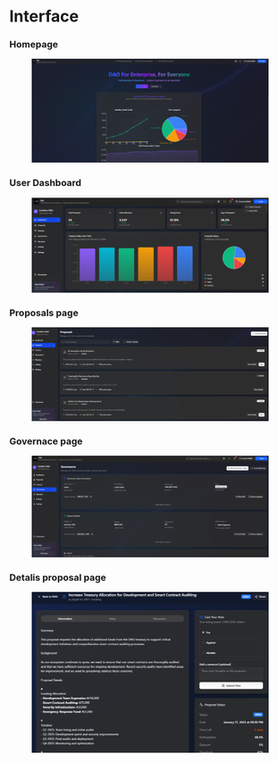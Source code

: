 # Interface

### Homepage

<figure><img src="../.gitbook/assets/homepage.png" alt=""><figcaption></figcaption></figure>

### User Dashboard

<figure><img src="../.gitbook/assets/dashboard.png" alt=""><figcaption></figcaption></figure>



### Proposals page

<figure><img src="../.gitbook/assets/image1.png" alt=""><figcaption></figcaption></figure>



### Governace page

<figure><img src="../.gitbook/assets/image (3).png" alt=""><figcaption></figcaption></figure>

### Detalis proposal page

<figure><img src="../.gitbook/assets/proposal-details.png" alt=""><figcaption></figcaption></figure>

